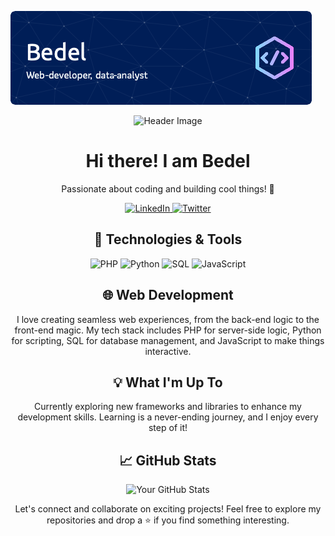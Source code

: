 ![Header](./1.png)
<p align="center">
  <img src="https://your-image-url.com/awesome-image.png" alt="Header Image">
</p>

<h1 align="center">Hi there! I am Bedel</h1>

<p align="center">Passionate about coding and building cool things! 🚀</p>

<p align="center">
  <a href="https://www.linkedin.com/in/bedel-alimov/">
    <img src="https://img.shields.io/badge/-LinkedIn-blue?style=flat-square&logo=Linkedin&logoColor=white&link=https://www.linkedin.com/in/your-profile/" alt="LinkedIn">
  </a>
  <a href="https://t.me/ppoint2023">
    <img src="https://img.shields.io/badge/-Telegram-1DA1F2?style=flat-square&logo=twitter&logoColor=white&link=https://twitter.com/yourhandle" alt="Twitter">
  </a>
</p>

<h2 align="center">🔧 Technologies & Tools</h2>

<p align="center">
  <img src="https://img.shields.io/badge/-PHP-777BB4?style=flat-square&logo=php&logoColor=white" alt="PHP">
  <img src="https://img.shields.io/badge/-Python-3776AB?style=flat-square&logo=python&logoColor=white" alt="Python">
  <img src="https://img.shields.io/badge/-SQL-4479A1?style=flat-square&logo=postgresql&logoColor=white" alt="SQL">
  <img src="https://img.shields.io/badge/-JavaScript-F7DF1E?style=flat-square&logo=javascript&logoColor=black" alt="JavaScript">
</p>

<h2 align="center">🌐 Web Development</h2>

<p align="center">
  I love creating seamless web experiences, from the back-end logic to the front-end magic. My tech stack includes PHP for server-side logic, Python for scripting, SQL for database management, and JavaScript to make things interactive.
</p>

<h2 align="center">💡 What I'm Up To</h2>

<p align="center">
  Currently exploring new frameworks and libraries to enhance my development skills. Learning is a never-ending journey, and I enjoy every step of it!
</p>

<h2 align="center">📈 GitHub Stats</h2>

<p align="center">
  <img src="https://github-readme-stats.vercel.app/api?username=your-username&show_icons=true&hide_title=true&count_private=true&theme=dark" alt="Your GitHub Stats">
</p>

<p align="center">
  Let's connect and collaborate on exciting projects! Feel free to explore my repositories and drop a ⭐️ if you find something interesting.
</p>
